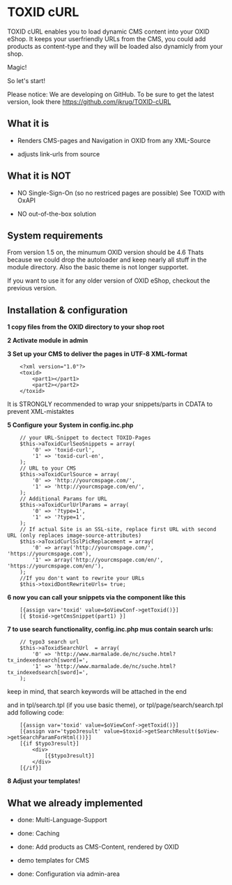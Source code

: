 TOXID cURL
==========
TOXID cURL enables you to load dynamic CMS content into your OXID eShop.
It keeps your userfriendly URLs from the CMS, you could add products as content-type
and they will be loaded also dynamicly from your shop.

Magic!

So let's start!


Please notice: We are developing on GitHub.
To be sure to get the latest version, look there
    https://github.com/jkrug/TOXID-cURL


What it is
----------
*    Renders CMS-pages and Navigation in OXID from any XML-Source

*    adjusts link-urls from source


What it is NOT
--------------
*    NO Single-Sign-On (so no restriced pages are possible)
     See TOXID with OxAPI

*    NO out-of-the-box solution


System requirements
-------------------
From version 1.5 on, the minumum OXID version should be 4.6
Thats because we could drop the autoloader and keep nearly all stuff in the module directory.
Also the basic theme is not longer supportet.

If you want to use it for any older version of OXID eShop, checkout the previous version.

Installation & configuration
----------------------------
**1 copy files from the OXID directory to your shop root**

**2 Activate module in admin**

**3 Set up your CMS to deliver the pages in UTF-8 XML-format**

        <?xml version="1.0"?>
        <toxid>
            <part1></part1>
            <part2></part2>
        </toxid>

It is STRONGLY recommended to wrap your snippets/parts in CDATA to prevent XML-mistaktes

**5 Configure your System in config.inc.php**

        // your URL-Snippet to dectect TOXID-Pages
        $this->aToxidCurlSeoSnippets = array(
            '0' => 'toxid-curl',
            '1' => 'toxid-curl-en',
        );
        // URL to your CMS
        $this->aToxidCurlSource	= array(
            '0' => 'http://yourcmspage.com/',
            '1' => 'http://yourcmspage.com/en/',
        );
        // Additional Params for URL
        $this->aToxidCurlUrlParams = array(
            '0' => '?type=1',
            '1' => '?type=1',
        );
        // If actual Site is an SSL-site, replace first URL with second URL (only replaces image-source-attributes)
        $this->aToxidCurlSslPicReplacement = array(
            '0' => array('http://yourcmspage.com/', 'https://yourcmspage.com'),
            '1' => array('http://yourcmspage.com/en/', 'https://yourcmspage.com/en/'),
        );
        //If you don't want to rewrite your URLs
        $this->toxidDontRewriteUrls= true;

**6 now you can call your snippets via the component like this**

        [{assign var='toxid' value=$oViewConf->getToxid()}]
        [{ $toxid->getCmsSnippet(part1) }]

**7 to use search functionality, config.inc.php mus contain search urls:**

        // typo3 search url
        $this->aToxidSearchUrl	= array(
            '0' => 'http://www.marmalade.de/nc/suche.html?tx_indexedsearch[sword]=',
            '1' => 'http://www.marmalade.de/nc/suche.html?tx_indexedsearch[sword]=',
        );

keep in mind, that search keywords will be attached in the end

and in tpl/search.tpl (if you use basic theme), or tpl/page/search/search.tpl add following code:

        [{assign var='toxid' value=$oViewConf->getToxid()}]
        [{assign var='typo3result' value=$toxid->getSearchResult($oView->getSearchParamForHtml())}]
        [{if $typo3result}]
            <div>
                [{$typo3result}]
            </div>
        [{/if}]

**8 Adjust your templates!**


What we already implemented
----------------------------
*    done: Multi-Language-Support

*    done: Caching

*    done: Add products as CMS-Content, rendered by OXID

*    demo templates for CMS

*    done: Configuration via admin-area
